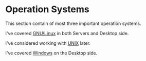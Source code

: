 # Operation Systems

This section contain of most three important operation systems.

I've covered [GNU/Linux] in both Servers and Desktop side.

I've considered working with [UNIX] later.

I've covered [Windows] on the Desktop side.

<!-- links -->

[GNU/Linux]: gnu_linux
[UNIX]: unix/index.md
[Windows]: windows/index.md
